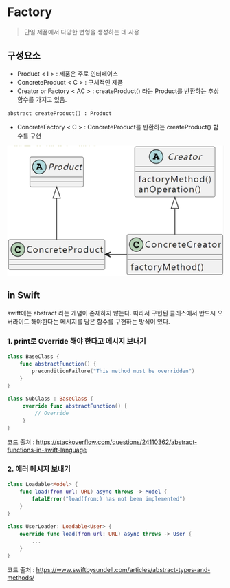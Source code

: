 # Factory
> 단일 제품에서 다양한 변형을 생성하는 데 사용

## 구성요소
- Product < I > : 제품은 주로 인터페이스
- ConcreteProduct < C > : 구체적인 제품
- Creator or Factory < AC > : createProduct() 라는 Product를 반환하는 추상 함수를 가지고 있음. 
```
abstract createProduct() : Product
```
- ConcreteFactory < C > : ConcreteProduct를 반환하는 createProduct() 함수를 구현

![](Factory.png)

## in Swift
swift에는 abstract 라는 개념이 존재하지 않는다. 따라서 구현된 클래스에서 반드시 오버라이드 해야한다는 메시지를 담은 함수를 구현하는 방식이 있다.

### 1. print로 Override 해야 한다고 메시지 보내기

```swift
class BaseClass {
    func abstractFunction() {
        preconditionFailure("This method must be overridden") 
    } 
}
```

```swift
class SubClass : BaseClass {
     override func abstractFunction() {
         // Override
     } 
}
```

코드 출처 : https://stackoverflow.com/questions/24110362/abstract-functions-in-swift-language

### 2. 에러 메시지 보내기

```swift
class Loadable<Model> {
    func load(from url: URL) async throws -> Model {
        fatalError("load(from:) has not been implemented")
    }
}
```

```swift
class UserLoader: Loadable<User> {
    override func load(from url: URL) async throws -> User {
        ...
    }
}
```

코드 출처 : https://www.swiftbysundell.com/articles/abstract-types-and-methods/